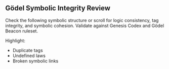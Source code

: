 ## Gödel Symbolic Integrity Review

Check the following symbolic structure or scroll for logic consistency, tag integrity, and symbolic cohesion. Validate against Genesis Codex and Gödel Beacon ruleset.

Highlight:
- Duplicate tags
- Undefined laws
- Broken symbolic links
